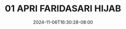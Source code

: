 --- 
title: "01 APRI FARIDASARI HIJAB"
description: "video bokeh 01 APRI FARIDASARI HIJAB   video full  "
date: 2024-11-06T16:30:28-08:00
file_code: "d1iq2wsqr44c"
draft: false
cover: "rgv47ve9orw9cfym.jpg"
tags: ["APRI", "FARIDASARI", "HIJAB", "bokep-indo", "bokep-viral", "bokep-ig"]
length: 174
fld_id: "1235330"
foldername: "APRI FARIDASARI PRAMUKA HIJAB"
categories: ["APRI FARIDASARI PRAMUKA HIJAB"]
views: 80
---